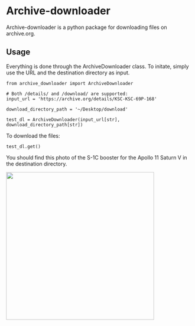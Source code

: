 # Archive-downloader

Archive-downloader is a python package for downloading files on archive.org.


## Usage

Everything is done through the ArchiveDownloader class.
To initate, simply use the URL and the destination directory as input.

```
from archive_downloader import ArchiveDownloader

# Both /details/ and /download/ are supported:
input_url = 'https://archive.org/details/KSC-KSC-69P-168'

download_directory_path = '~/Desktop/download'

test_dl = ArchiveDownloader(input_url[str], download_directory_path[str])
```

To download the files:
```
test_dl.get()
```

You should find this photo of the S-1C booster for the Apollo 11 Saturn V in the destination directory.

<img src="https://ia600205.us.archive.org/32/items/KSC-KSC-69P-168/KSC-69P-168.jpg" width="400">

<!--
## To-do

* Complete the test cases -->

